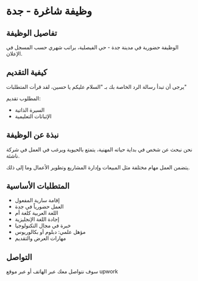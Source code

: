 # وظيفة شاغرة - جدة

## تفاصيل الوظيفة

الوظيفة حضورية في مدينة جدة - حي الفيصلية، براتب شهري حسب المسجل في الإعلان.

## كيفية التقديم

يرجى أن تبدأ رسالة الرد الخاصة بك بـ "السلام عليكم يا حسين، لقد قرأت المتطلبات"

المطلوب تقديم:
* السيرة الذاتية
* الإثباتات التعليمية

## نبذة عن الوظيفة

نحن نبحث عن شخص في بداية حياته المهنية، يتمتع بالحيوية ويرغب في العمل في شركة ناشئة.

يتضمن العمل مهام مختلفة مثل المبيعات وإدارة المشاريع وتطوير الأعمال وما إلى ذلك.

## المتطلبات الأساسية

* إقامة سارية المفعول
* العمل حضورياً في جدة
* اللغة العربية كلغة أم
* إجادة اللغة الإنجليزية
* خبرة في مجال التكنولوجيا
* مؤهل علمي: دبلوم أو بكالوريوس
* مهارات العرض والتقديم

## التواصل

سوف نتواصل معك عبر الهاتف أو عبر موقع upwork
